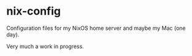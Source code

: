 # nix-config

Configuration files for my NixOS home server and maybe my Mac (one day).

Very much a work in progress.
